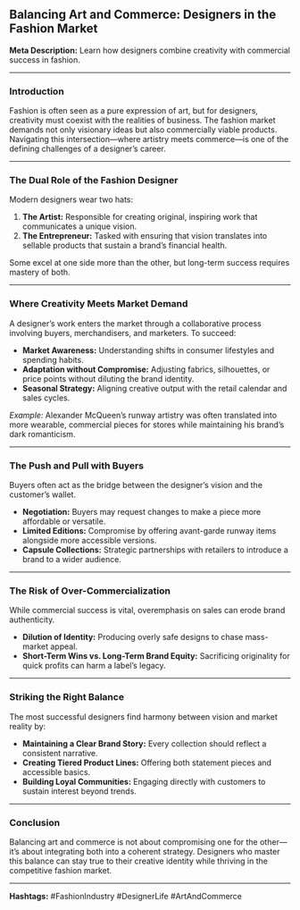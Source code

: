 ## **Balancing Art and Commerce: Designers in the Fashion Market**

**Meta Description:** Learn how designers combine creativity with commercial success in fashion.

---

### **Introduction**

Fashion is often seen as a pure expression of art, but for designers, creativity must coexist with the realities of business. The fashion market demands not only visionary ideas but also commercially viable products. Navigating this intersection—where artistry meets commerce—is one of the defining challenges of a designer’s career.

---

### **The Dual Role of the Fashion Designer**

Modern designers wear two hats:

1. **The Artist:** Responsible for creating original, inspiring work that communicates a unique vision.
2. **The Entrepreneur:** Tasked with ensuring that vision translates into sellable products that sustain a brand’s financial health.

Some excel at one side more than the other, but long-term success requires mastery of both.

---

### **Where Creativity Meets Market Demand**

A designer’s work enters the market through a collaborative process involving buyers, merchandisers, and marketers. To succeed:

* **Market Awareness:** Understanding shifts in consumer lifestyles and spending habits.
* **Adaptation without Compromise:** Adjusting fabrics, silhouettes, or price points without diluting the brand identity.
* **Seasonal Strategy:** Aligning creative output with the retail calendar and sales cycles.

*Example:* Alexander McQueen’s runway artistry was often translated into more wearable, commercial pieces for stores while maintaining his brand’s dark romanticism.

---

### **The Push and Pull with Buyers**

Buyers often act as the bridge between the designer’s vision and the customer’s wallet.

* **Negotiation:** Buyers may request changes to make a piece more affordable or versatile.
* **Limited Editions:** Compromise by offering avant-garde runway items alongside more accessible versions.
* **Capsule Collections:** Strategic partnerships with retailers to introduce a brand to a wider audience.

---

### **The Risk of Over-Commercialization**

While commercial success is vital, overemphasis on sales can erode brand authenticity.

* **Dilution of Identity:** Producing overly safe designs to chase mass-market appeal.
* **Short-Term Wins vs. Long-Term Brand Equity:** Sacrificing originality for quick profits can harm a label’s legacy.

---

### **Striking the Right Balance**

The most successful designers find harmony between vision and market reality by:

* **Maintaining a Clear Brand Story:** Every collection should reflect a consistent narrative.
* **Creating Tiered Product Lines:** Offering both statement pieces and accessible basics.
* **Building Loyal Communities:** Engaging directly with customers to sustain interest beyond trends.

---

### **Conclusion**

Balancing art and commerce is not about compromising one for the other—it’s about integrating both into a coherent strategy. Designers who master this balance can stay true to their creative identity while thriving in the competitive fashion market.

---

**Hashtags:** #FashionIndustry #DesignerLife #ArtAndCommerce
